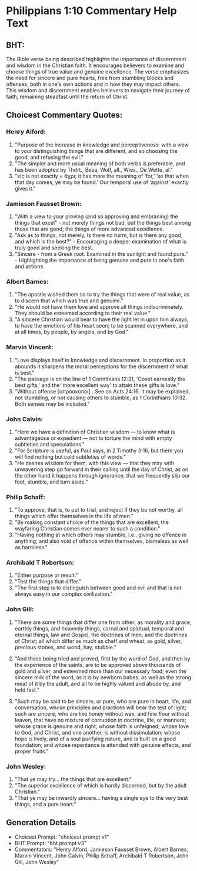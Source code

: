 # Philippians 1:10 Commentary Help Text

## BHT:
The Bible verse being described highlights the importance of discernment and wisdom in the Christian faith. It encourages believers to examine and choose things of true value and genuine excellence. The verse emphasizes the need for sincere and pure hearts, free from stumbling blocks and offenses, both in one's own actions and in how they may impact others. This wisdom and discernment enables believers to navigate their journey of faith, remaining steadfast until the return of Christ.

## Choicest Commentary Quotes:
### Henry Alford:
1. "Purpose of the increase in knowledge and perceptiveness: with a view to your distinguishing things that are different, and so choosing the good, and refusing the evil."
2. "The simpler and more usual meaning of both verbs is preferable, and has been adopted by Thdrt., Beza, Wolf, all., Wies., De Wette, al."
3. "εἰς is not exactly = ἄχρι; it has more the meaning of ‘for,’ ‘so that when that day comes, ye may be found.’ Our temporal use of ‘against’ exactly gives it."

### Jamieson Fausset Brown:
1. "With a view to your proving (and so approving and embracing) the things that excel" - not merely things not bad, but the things best among those that are good; the things of more advanced excellence.
2. "Ask as to things, not merely, Is there no harm, but is there any good, and which is the best?" - Encouraging a deeper examination of what is truly good and seeking the best.
3. "Sincere - from a Greek root. Examined in the sunlight and found pure." - Highlighting the importance of being genuine and pure in one's faith and actions.

### Albert Barnes:
1. "The apostle wished them so to try the things that were of real value, as to discern that which was true and genuine."
2. "He would not have them love and approve all things indiscriminately. They should be esteemed according to their real value."
3. "A sincere Christian would bear to have the light let in upon him always; to have the emotions of his heart seen; to be scanned everywhere, and at all times, by people, by angels, and by God."

### Marvin Vincent:
1. "Love displays itself in knowledge and discernment. In proportion as it abounds it sharpens the moral perceptions for the discernment of what is best."
2. "The passage is on the line of 1 Corinthians 12:31, 'Covet earnestly the best gifts,' and the 'more excellent way' to attain these gifts is love."
3. "Without offense [απροσκοποι] . See on Acts 24:16. It may be explained, not stumbling, or not causing others to stumble, as 1 Corinthians 10:32. Both senses may be included."

### John Calvin:
1. "Here we have a definition of Christian wisdom — to know what is advantageous or expedient — not to torture the mind with empty subtleties and speculations."
2. "For Scripture is useful, as Paul says, in 2 Timothy 3:16, but there you will find nothing but cold subtleties of words."
3. "He desires wisdom for them, with this view — that they may with unwavering step go forward in their calling until the day of Christ, as on the other hand it happens through ignorance, that we frequently slip our foot, stumble, and turn aside."

### Philip Schaff:
1. "To approve, that is, to put to trial, and reject if they be not worthy, all things which offer themselves in the life of men."
2. "By making constant choice of the things that are excellent, the wayfaring Christian comes ever nearer to such a condition."
3. "Having nothing at which others may stumble, i.e., giving no offence in anything; and also void of offence within themselves, blameless as well as harmless."

### Archibald T Robertson:
1. "Either purpose or result." 
2. "Test the things that differ." 
3. "The first step is to distinguish between good and evil and that is not always easy in our complex civilization."

### John Gill:
1. "There are some things that differ one from other; as morality and grace, earthly things, and heavenly things, carnal and spiritual, temporal and eternal things, law and Gospel, the doctrines of men, and the doctrines of Christ; all which differ as much as chaff and wheat, as gold, silver, precious stones, and wood, hay, stubble."

2. "And these being tried and proved, first by the word of God, and then by the experience of the saints, are to be approved above thousands of gold and silver, and esteemed more than our necessary food; even the sincere milk of the word, as it is by newborn babes, as well as the strong meat of it by the adult, and all to be highly valued and abode by, and held fast."

3. "Such may be said to be sincere, or pure, who are pure in heart, life, and conversation, whose principles and practices will bear the test of light; such are sincere, who are like honey without wax, and fine flour without leaven, that have no mixture of corruption in doctrine, life, or manners; whose grace is genuine and right; whose faith is unfeigned; whose love to God, and Christ, and one another, is without dissimulation; whose hope is lively, and of a soul purifying nature, and is built on a good foundation; and whose repentance is attended with genuine effects, and proper fruits."

### John Wesley:
1. "That ye may try... the things that are excellent." 
2. "The superior excellence of which is hardly discerned, but by the adult Christian." 
3. "That ye may be inwardly sincere... having a single eye to the very best things, and a pure heart."


## Generation Details
- Choicest Prompt: "choicest prompt v1"
- BHT Prompt: "bht prompt v3"
- Commentators: "Henry Alford, Jamieson Fausset Brown, Albert Barnes, Marvin Vincent, John Calvin, Philip Schaff, Archibald T Robertson, John Gill, John Wesley"
